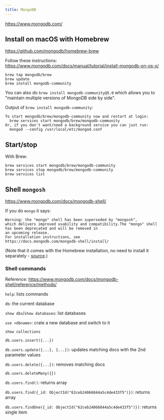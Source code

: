 ```yaml
---
title: MongoDB
---
```


https://www.mongodb.com/

## Install on macOS with Homebrew

https://github.com/mongodb/homebrew-brew

Follow these instructions: https://www.mongodb.com/docs/manual/tutorial/install-mongodb-on-os-x/

```
brew tap mongodb/brew
brew update
brew install mongodb-community
```

You can also do `brew install mongodb-community@5.0` which allows you to "maintain multiple versions of MongoDB side by side".

Output of `brew install mongodb-community`:

```
To start mongodb/brew/mongodb-community now and restart at login:
  brew services start mongodb/brew/mongodb-community
Or, if you don't want/need a background service you can just run:
  mongod --config /usr/local/etc/mongod.conf
```

## Start/stop

With Brew:

```
brew services start mongodb/brew/mongodb-community
brew services stop mongodb/brew/mongodb-community
brew services list
```

## Shell `mongosh`

https://www.mongodb.com/docs/mongodb-shell/

If you do `mongo` it says:

```
Warning: the "mongo" shell has been superseded by "mongosh",
which delivers improved usability and compatibility.The "mongo" shell has been deprecated and will be removed in
an upcoming release.
For installation instructions, see
https://docs.mongodb.com/mongodb-shell/install/
```

(Note that it comes with the Homebrew installation, no need to install it separately - [source](https://www.mongodb.com/docs/manual/tutorial/install-mongodb-on-os-x/#installing-mongodb-5.0-edition-edition).)

### Shell commands

Reference: https://www.mongodb.com/docs/mongodb-shell/reference/methods/

`help`: lists commands

`db`: the current database

`show dbs`/`show databases`: list databases

`use <dbname>`: crate a new database and switch to it

`show collections`

`db.users.insert({...})`

`db.users.update({...}, {...})`: updates matching docs with the 2nd parameter values

`db.users.delete({...})`: removes matching docs

`db.users.deleteMany({})`

`db.users.find()`: returns array

`db.users.find({_id: ObjectId("62ceb24066844a5c4de433f5")})`: returns array

`db.users.findOne({_id: ObjectId("62ceb24066844a5c4de433f5")})`: returns single item
